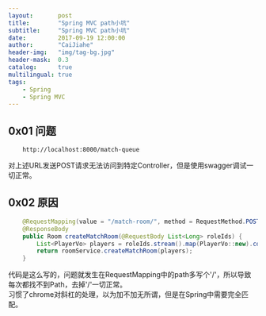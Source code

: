 ```yaml
---
layout:       post
title:        "Spring MVC path小坑"
subtitle:     "Spring MVC path小坑"
date:         2017-09-19 12:00:00
author:       "CaiJiahe"
header-img:   "img/tag-bg.jpg"
header-mask:  0.3
catalog:      true
multilingual: true
tags:
    - Spring
    - Spring MVC
---
```


## 0x01 问题

		http://localhost:8000/match-queue

对上述URL发送POST请求无法访问到特定Controller，但是使用swagger调试一切正常。		

## 0x02 原因

``` java
	@RequestMapping(value = "/match-room/", method = RequestMethod.POST)
	@ResponseBody
	public Room createMatchRoom(@RequestBody List<Long> roleIds) {
		List<PlayerVo> players = roleIds.stream().map(PlayerVo::new).collect(Collectors.toList());
		return roomService.createMatchRoom(players);
	}
```
代码是这么写的，问题就发生在RequestMapping中的path多写个'/'，所以导致每次都找不到Path，去掉'/'一切正常。<br>
习惯了chrome对斜杠的处理，以为加不加无所谓，但是在Spring中需要完全匹配。